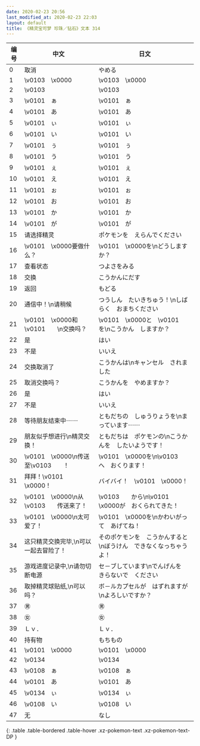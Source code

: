 ```yaml
---
date: 2020-02-23 20:56
last_modified_at: 2020-02-23 22:03
layout: default
title: 《精灵宝可梦 珍珠／钻石》文本 314
---
```

| 编号 | 中文 | 日文 |
| ---- | ---- | ---- |
| 0 | 取消 | やめる |
| 1 | \v0103　\x0000 | \v0103　\x0000 |
| 2 | \v0103　　 | \v0103　　 |
| 3 | \v0101　ぁ | \v0101　ぁ |
| 4 | \v0101　あ | \v0101　あ |
| 5 | \v0101　ぃ | \v0101　ぃ |
| 6 | \v0101　い | \v0101　い |
| 7 | \v0101　ぅ | \v0101　ぅ |
| 8 | \v0101　う | \v0101　う |
| 9 | \v0101　ぇ | \v0101　ぇ |
| 10 | \v0101　え | \v0101　え |
| 11 | \v0101　ぉ | \v0101　ぉ |
| 12 | \v0101　お | \v0101　お |
| 13 | \v0101　か | \v0101　か |
| 14 | \v0101　が | \v0101　が |
| 15 | 请选择精灵 | ポケモンを　えらんでください |
| 16 | \v0101　\x0000要做什么？ | \v0101　\x0000を\nどうしますか？ |
| 17 | 查看状态 | つよさをみる |
| 18 | 交换 | こうかんにだす |
| 19 | 返回 | もどる |
| 20 | 通信中！\n请稍候 | つうしん　たいきちゅう！\nしばらく　おまちください |
| 21 | \v0101　\x0000和\v0101　　\n交换吗？ | \v0101　\x0000と　\v0101　　を\nこうかん　しますか？ |
| 22 | 是 | はい |
| 23 | 不是 | いいえ |
| 24 | 交换取消了 | こうかんは\nキャンセル　されました |
| 25 | 取消交换吗？ | こうかんを　やめますか？ |
| 26 | 是 | はい |
| 27 | 不是 | いいえ |
| 28 | 等待朋友结束中⋯⋯ | ともだちの　しゅうりょうを\nまっています⋯⋯ |
| 29 | 朋友似乎想进行\n精灵交换！ | ともだちは　ポケモンの\nこうかんを　したいようです！ |
| 30 | \v0101　\x0000\n传送至\v0103　　！ | \v0101　\x0000を\n\v0103　　へ　おくります！ |
| 31 | 拜拜！\v0101　\x0000！ | バイバイ！　\v0101　\x0000！ |
| 32 | \v0101　\x0000\n从\v0103　　传送来了！ | \v0103　　から\n\v0101　\x0000が　おくられてきた！ |
| 33 | \v0101　\x0000\n太可爱了！ | \v0101　\x0000を\nかわいがって　あげてね！ |
| 34 | 这只精灵交换完毕,\n可以一起去冒险了！ | そのポケモンを　こうかんすると\nぼうけん　できなくなっちゃうよ！ |
| 35 | 游戏进度记录中,\n请勿切断电源 | セ－ブしています\nでんげんを　きらないで　ください |
| 36 | 取掉精灵球贴纸,\n可以吗？ | ボ－ルカプセルが　はずれますが\nよろしいですか？ |
| 37 | ㊚ | ㊚ |
| 38 | ㊛ | ㊛ |
| 39 | Ｌｖ． | Ｌｖ． |
| 40 | 持有物 | もちもの |
| 41 | \v0101　\x0000 | \v0101　\x0000 |
| 42 | \v0134　　 | \v0134　　 |
| 43 | \v0108　ぁ | \v0108　ぁ |
| 44 | \v0101　あ | \v0101　あ |
| 45 | \v0134　ぃ | \v0134　ぃ |
| 46 | \v0108　い | \v0108　い |
| 47 | 无 | なし |
{: .table .table-bordered .table-hover .xz-pokemon-text .xz-pokemon-text-DP }